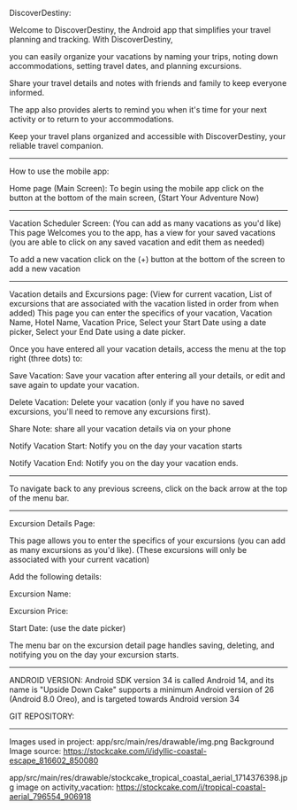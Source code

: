 


DiscoverDestiny:


Welcome to DiscoverDestiny, the Android app that simplifies your travel planning and tracking. With DiscoverDestiny, 

you can easily organize your vacations by naming your trips, noting down accommodations, setting travel dates, and planning excursions. 

Share your travel details and notes with friends and family to keep everyone informed. 

The app also provides alerts to remind you when it's time for your next activity or to return to your accommodations. 

Keep your travel plans organized and accessible with DiscoverDestiny, your reliable travel companion.

_______________________________________________________________________________________________________________________________________________

How to use the mobile app:

Home page (Main Screen):
To begin using the mobile app click on the button at the bottom of the main screen, (Start Your Adventure Now)

________________________________________________________________________________________________________________________________________________

Vacation Scheduler Screen: (You can add as many vacations as you'd like)
This page Welcomes you to the app, has a view for your saved vacations (you are able to click on any saved vacation and edit them as needed)

To add a new vacation click on the (+) button at the bottom of the screen to add a new vacation

_________________________________________________________________________________________________________________________________________________

Vacation details and Excursions page: (View for current vacation, List of excursions that are associated with the vacation listed in order from when added)
This page you can enter the specifics of your vacation, Vacation Name, Hotel Name, Vacation Price, Select your Start Date using a date picker, Select your End Date using a date picker.

Once you have entered all your vacation details, access the menu at the top right (three dots) to:

Save Vacation:  Save your vacation after entering all your details, or edit and save again to update your vacation.

Delete Vacation:  Delete your vacation (only if you have no saved excursions, you'll need to remove any excursions first). 

Share Note: share all your vacation details via on your phone

Notify Vacation Start: Notify you on the day your vacation starts

Notify Vacation End: Notify you on the day your vacation ends.

-------------------------------------------------------------------------------------------------------------------------------------------------

To navigate back to any previous screens, click on the back arrow at the top of the menu bar.

_________________________________________________________________________________________________________________________________________________


Excursion Details Page:

This page allows you to enter the specifics of your excursions (you can add as many excursions as you'd like).
(These excursions will only be associated with your current vacation)

Add the following details:

Excursion Name:

Excursion Price:

Start Date: (use the date picker)


The menu bar on the excursion detail page handles saving, deleting, and notifying you on the day your excursion starts.



_________________________________________________________________________________________________________________________________________________

ANDROID VERSION:
Android SDK version 34 is called Android 14, and its name is "Upside Down Cake"
supports a minimum Android version of 26 (Android 8.0 Oreo), and is targeted towards Android version 34







GIT REPOSITORY:


_________________________________________________________________________________________________________________________________________________

Images used in project:
app/src/main/res/drawable/img.png
Background Image source: https://stockcake.com/i/idyllic-coastal-escape_816602_850080

app/src/main/res/drawable/stockcake_tropical_coastal_aerial_1714376398.jpg
image on activity_vacation: https://stockcake.com/i/tropical-coastal-aerial_796554_906918
